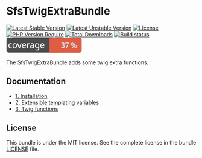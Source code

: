 # SfsTwigExtraBundle

[![Latest Stable Version](https://poser.pugx.org/softspring/twig-extra-bundle/v/stable.svg)](https://packagist.org/packages/softspring/twig-extra-bundle)
[![Latest Unstable Version](https://poser.pugx.org/softspring/twig-extra-bundle/v/unstable.svg)](https://packagist.org/packages/softspring/twig-extra-bundle)
[![License](https://poser.pugx.org/softspring/twig-extra-bundle/license.svg)](https://packagist.org/packages/softspring/twig-extra-bundle)
[![PHP Version Require](http://poser.pugx.org/softspring/twig-extra-bundle/require/php)](https://packagist.org/packages/softspring/twig-extra-bundle)
[![Total Downloads](https://poser.pugx.org/softspring/twig-extra-bundle/downloads)](https://packagist.org/packages/softspring/twig-extra-bundle)
[![Build status](https://github.com/softspring/twig-extra-bundle/actions/workflows/php.yml/badge.svg?branch=5.0)](https://github.com/softspring/twig-extra-bundle/actions/workflows/php.yml)
![Coverage](https://raw.githubusercontent.com/softspring/twig-extra-bundle/5.0/.github/badges/coverage.svg)

The SfsTwigExtraBundle adds some twig extra functions.

## Documentation

* [1. Installation](docs/1_installation.md)
* [2. Extensible templating variables](docs/2_extensible_templating_variables.md)
* [3. Twig functions](docs/3_twig_functions.md)

## License

This bundle is under the MIT license. See the complete license in the bundle [LICENSE](LICENSE) file.
